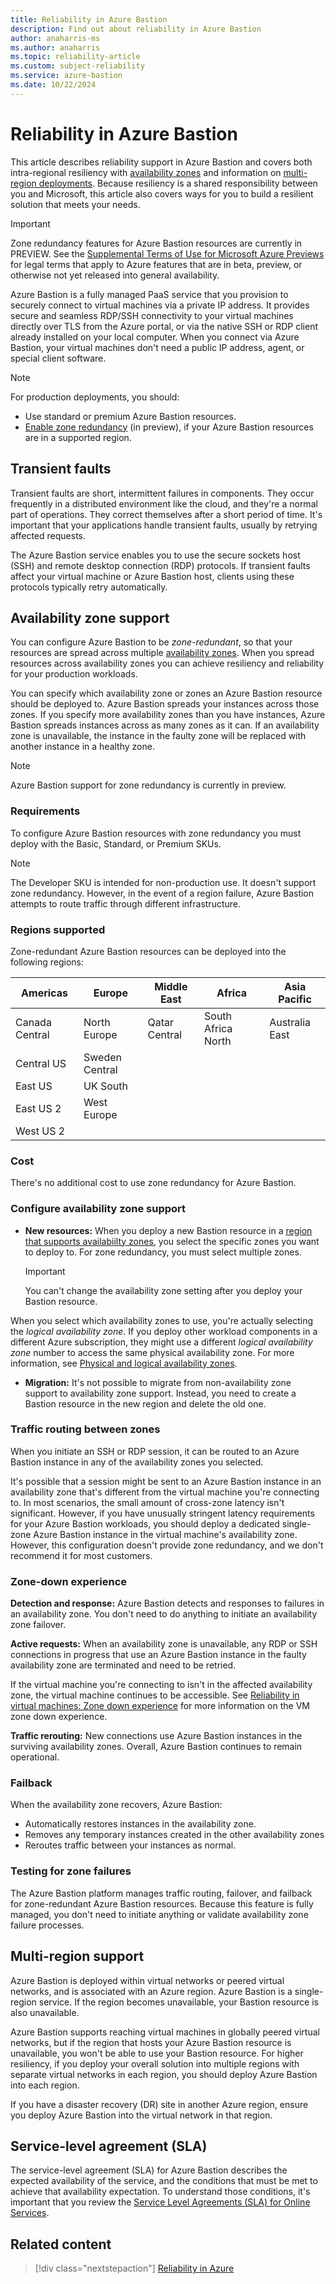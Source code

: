 ```yaml
---
title: Reliability in Azure Bastion
description: Find out about reliability in Azure Bastion  
author: anaharris-ms 
ms.author: anaharris
ms.topic: reliability-article
ms.custom: subject-reliability
ms.service: azure-bastion
ms.date: 10/22/2024
---
```


# Reliability in Azure Bastion

This article describes reliability support in Azure Bastion and covers both intra-regional resiliency with [availability zones](#availability-zone-support) and information on [multi-region deployments](#multi-region-support). Because resiliency is a shared responsibility between you and Microsoft, this article also covers ways for you to build a resilient solution that meets your needs.

> [!IMPORTANT]
> Zone redundancy features for Azure Bastion resources are currently in PREVIEW.
> See the [Supplemental Terms of Use for Microsoft Azure Previews](https://azure.microsoft.com/support/legal/preview-supplemental-terms/) for legal terms that apply to Azure features that are in beta, preview, or otherwise not yet released into general availability.

Azure Bastion is a fully managed PaaS service that you provision to securely connect to virtual machines via a private IP address. It provides secure and seamless RDP/SSH connectivity to your virtual machines directly over TLS from the Azure portal, or via the native SSH or RDP client already installed on your local computer. When you connect via Azure Bastion, your virtual machines don't need a public IP address, agent, or special client software.

> [!NOTE]
> For production deployments, you should:
> - Use standard or premium Azure Bastion resources.
> - [Enable zone redundancy](#availability-zone-support) (in preview), if your Azure Bastion resources are in a supported region.

## Transient faults

Transient faults are short, intermittent failures in components. They occur frequently in a distributed environment like the cloud, and they're a normal part of operations. They correct themselves after a short period of time. It's important that your applications handle transient faults, usually by retrying affected requests.

The Azure Bastion service enables you to use the secure sockets host (SSH) and remote desktop connection (RDP) protocols. If transient faults affect your virtual machine or Azure Bastion host, clients using these protocols typically retry automatically.

## Availability zone support

You can configure Azure Bastion to be *zone-redundant*, so that your resources are spread across multiple [availability zones](../reliability/availability-zones-overview.md). When you spread resources across availability zones you can achieve resiliency and reliability for your production workloads.

You can specify which availability zone or zones an Azure Bastion resource should be deployed to. Azure Bastion spreads your instances across those zones. If you specify more availability zones than you have instances, Azure Bastion spreads instances across as many zones as it can. If an availability zone is unavailable, the instance in the faulty zone will be replaced with another instance in a healthy zone.

> [!NOTE]
> Azure Bastion support for zone redundancy is currently in preview.

### Requirements

To configure Azure Bastion resources with zone redundancy you must deploy with the Basic, Standard, or Premium SKUs.

> [!NOTE]
> The Developer SKU is intended for non-production use. It doesn't support zone redundancy. However, in the event of a region failure, Azure Bastion attempts to route traffic through different infrastructure.

### Regions supported

Zone-redundant Azure Bastion resources can be deployed into the following regions:

| Americas | Europe | Middle East | Africa | Asia Pacific |
|---|---|---|---|---|
| Canada Central | North Europe | Qatar Central | South Africa North | Australia East |
| Central US | Sweden Central | | |
| East US | UK South
| East US 2 | West Europe | | |
| West US 2  | | | |

### Cost

There's no additional cost to use zone redundancy for Azure Bastion.

### Configure availability zone support

- **New resources:** When you deploy a new Bastion resource in a [region that supports availabiilty zones](#regions-supported), you select the specific zones you want to deploy to.  For zone redundancy, you must select multiple zones. 

   >[!IMPORTANT]
   > You can't change the availability zone setting after you deploy your Bastion resource.

When you select which availability zones to use, you're actually selecting the *logical availability zone*. If you deploy other workload components in a different Azure subscription, they might use a different *logical availability zone* number to access the same physical availability zone. For more information, see [Physical and logical availability zones](./availability-zones-overview.md#physical-and-logical-availability-zones).

- **Migration:** It's not possible to migrate from non-availability zone support to availability zone support. Instead, you need to create a Bastion resource in the new region and delete the old one.

### Traffic routing between zones

When you initiate an SSH or RDP session, it can be routed to an Azure Bastion instance in any of the availability zones you selected.

It's possible that a session might be sent to an Azure Bastion instance in an availability zone that's different from the virtual machine you're connecting to.  In most scenarios, the small amount of cross-zone latency isn't significant. However, if you have unusually stringent latency requirements for your Azure Bastion workloads, you should deploy a dedicated single-zone Azure Bastion instance in the virtual machine's availability zone. However, this configuration doesn't provide zone redundancy, and we don't recommend it for most customers.

### Zone-down experience

**Detection and response:** Azure Bastion detects and responses to failures in an availability zone. You don't need to do anything to initiate an availability zone failover.

**Active requests:** When an availability zone is unavailable, any RDP or SSH connections in progress that use an Azure Bastion instance in the faulty availability zone are terminated and need to be retried.

If the virtual machine you're connecting to isn't in the affected availability zone, the virtual machine continues to be accessible. See [Reliability in virtual machines: Zone down experience](./reliability-virtual-machines.md#zone-down-experience) for more information on the VM zone down experience.

**Traffic rerouting:** New connections use Azure Bastion instances in the surviving availability zones. Overall, Azure Bastion continues to remain operational.

### Failback

When the availability zone recovers, Azure Bastion:

- Automatically restores instances in the availability zone.
- Removes any temporary instances created in the other availability zones
- Reroutes traffic between your instances as normal.

### Testing for zone failures

The Azure Bastion platform manages traffic routing, failover, and failback for zone-redundant Azure Bastion resources. Because this feature is fully managed, you don't need to initiate anything or validate availability zone failure processes.

## Multi-region support

Azure Bastion is deployed within virtual networks or peered virtual networks, and is associated with an Azure region. Azure Bastion is a single-region service. If the region becomes unavailable, your Bastion resource is also unavailable.

Azure Bastion supports reaching virtual machines in globally peered virtual networks, but if the region that hosts your Azure Bastion resource is unavailable, you won't be able to use your Bastion resource. For higher resiliency, if you deploy your overall solution into multiple regions with separate virtual networks in each region, you should deploy Azure Bastion into each region.

If you have a disaster recovery (DR) site in another Azure region, ensure you deploy Azure Bastion into the virtual network in that region.

## Service-level agreement (SLA)

The service-level agreement (SLA) for Azure Bastion describes the expected availability of the service, and the conditions that must be met to achieve that availability expectation. To understand those conditions, it's important that you review the [Service Level Agreements (SLA) for Online Services](https://www.microsoft.com/licensing/docs/view/Service-Level-Agreements-SLA-for-Online-Services).

## Related content

> [!div class="nextstepaction"]
> [Reliability in Azure](./overview.md)
